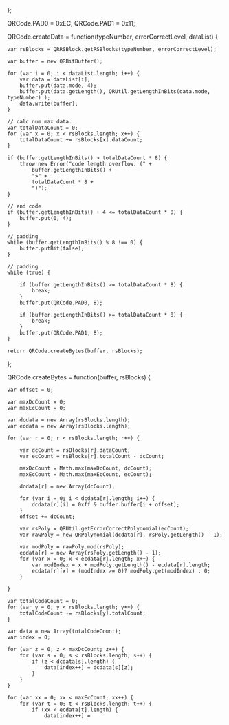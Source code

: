

};

QRCode.PAD0 = 0xEC;
QRCode.PAD1 = 0x11;

QRCode.createData = function(typeNumber, errorCorrectLevel, dataList) {
	
	var rsBlocks = QRRSBlock.getRSBlocks(typeNumber, errorCorrectLevel);
	
	var buffer = new QRBitBuffer();
	
	for (var i = 0; i < dataList.length; i++) {
		var data = dataList[i];
		buffer.put(data.mode, 4);
		buffer.put(data.getLength(), QRUtil.getLengthInBits(data.mode, typeNumber) );
		data.write(buffer);
	}

	// calc num max data.
	var totalDataCount = 0;
	for (var x = 0; x < rsBlocks.length; x++) {
		totalDataCount += rsBlocks[x].dataCount;
	}

	if (buffer.getLengthInBits() > totalDataCount * 8) {
		throw new Error("code length overflow. (" + 
            buffer.getLengthInBits() + 
            ">" +  
            totalDataCount * 8 + 
            ")");
	}

	// end code
	if (buffer.getLengthInBits() + 4 <= totalDataCount * 8) {
		buffer.put(0, 4);
	}

	// padding
	while (buffer.getLengthInBits() % 8 !== 0) {
		buffer.putBit(false);
	}

	// padding
	while (true) {
		
		if (buffer.getLengthInBits() >= totalDataCount * 8) {
			break;
		}
		buffer.put(QRCode.PAD0, 8);
		
		if (buffer.getLengthInBits() >= totalDataCount * 8) {
			break;
		}
		buffer.put(QRCode.PAD1, 8);
	}

	return QRCode.createBytes(buffer, rsBlocks);
};

QRCode.createBytes = function(buffer, rsBlocks) {

	var offset = 0;
	
	var maxDcCount = 0;
	var maxEcCount = 0;
	
	var dcdata = new Array(rsBlocks.length);
	var ecdata = new Array(rsBlocks.length);
	
	for (var r = 0; r < rsBlocks.length; r++) {

		var dcCount = rsBlocks[r].dataCount;
		var ecCount = rsBlocks[r].totalCount - dcCount;

		maxDcCount = Math.max(maxDcCount, dcCount);
		maxEcCount = Math.max(maxEcCount, ecCount);
		
		dcdata[r] = new Array(dcCount);
		
		for (var i = 0; i < dcdata[r].length; i++) {
			dcdata[r][i] = 0xff & buffer.buffer[i + offset];
		}
		offset += dcCount;
		
		var rsPoly = QRUtil.getErrorCorrectPolynomial(ecCount);
		var rawPoly = new QRPolynomial(dcdata[r], rsPoly.getLength() - 1);

		var modPoly = rawPoly.mod(rsPoly);
		ecdata[r] = new Array(rsPoly.getLength() - 1);
		for (var x = 0; x < ecdata[r].length; x++) {
            var modIndex = x + modPoly.getLength() - ecdata[r].length;
			ecdata[r][x] = (modIndex >= 0)? modPoly.get(modIndex) : 0;
		}

	}
	
	var totalCodeCount = 0;
	for (var y = 0; y < rsBlocks.length; y++) {
		totalCodeCount += rsBlocks[y].totalCount;
	}

	var data = new Array(totalCodeCount);
	var index = 0;

	for (var z = 0; z < maxDcCount; z++) {
		for (var s = 0; s < rsBlocks.length; s++) {
			if (z < dcdata[s].length) {
				data[index++] = dcdata[s][z];
			}
		}
	}

	for (var xx = 0; xx < maxEcCount; xx++) {
		for (var t = 0; t < rsBlocks.length; t++) {
			if (xx < ecdata[t].length) {
				data[index++] = 